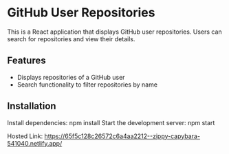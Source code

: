 # GitHub User Repositories

This is a React application that displays GitHub user repositories. Users can search for repositories and view their details.

## Features

- Displays repositories of a GitHub user
- Search functionality to filter repositories by name

## Installation

Install dependencies:
npm install
Start the development server:
npm start



Hosted Link: https://65f5c128c26572c6a4aa2212--zippy-capybara-541040.netlify.app/
